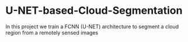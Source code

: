 # U-NET-based-Cloud-Segmentation
In this project we train a FCNN (U-NET) architecture to segment a cloud region from a remotely sensed images
